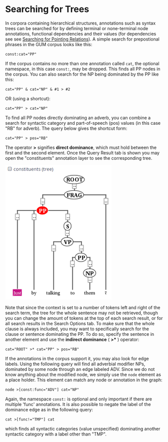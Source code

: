 # Searching for Trees

In corpora containing hierarchical structures, annotations such as
syntax trees can be searched for by defining terminal or none-terminal
node annotations, functional dependencies and their values (for
dependencies see see [Searching for Pointing
Relations](./pointing.md)). A simple search for
prepostional phrases in the GUM corpus looks like this:
```
const:cat="PP"
```

If the corpus contains no more than one annotation called `cat`, the
optional namespace, in this case `const:`, may be dropped. This finds
all PP nodes in the corpus. You can also search for the NP being
dominated by the PP like this:
```
cat="PP" & cat="NP" & #1 > #2
```

OR (using a shortcut):

```
cat="PP" > cat="NP"
```

To find all PP nodes directly dominating an adverb, you can combine a
search for syntactic category and part-of-speech (pos) values (in this
case "RB" for adverb). The query below gives the shortcut form:
```
cat="PP" > pos="RB"
```


The operator **\>** signifies **direct dominance**, which must hold
between the first and the second element. Once the Query Result tab is
shown you may open the "constituents" annotation layer to see the
corresponding tree.

![](tree_expanded.png)

Note that since the context is set to a number of tokens left and right
of the search term, the tree for the whole sentence may not be
retrieved, though you can change the amount of tokens at the top of each
search result, or for all search results in the Search Options tab. To
make sure that the whole clause is always included, you may want to
specifically search for the clause or sentence dominating the PP. To do
so, specify the sentence in another element and use the **indirect
dominance** ( **\>\*** ) operator:
```
cat="ROOT" >* cat="PP" > pos="RB"
```

If the annotations in the corpus support it, you may also look for edge
labels. Using the following query will find all adverbial modifier NPs,
dominated by some node through an edge labeled ADV. Since we do not know
anything about the modified node, we simply use the `node` element as a
place holder. This element can match any node or annotation in the
graph:
```
node >[const:func="ADV"] cat="NP"
```


Again, the namespace `const:` is optional and only important if there
are multiple 'func' annotations. It is also possible to negate the label
of the dominance edge as in the following query:
```
cat >[func!="TMP"] cat
```
which finds all syntactic categories (value unspecified) dominating
another syntactic category with a label other than "TMP".